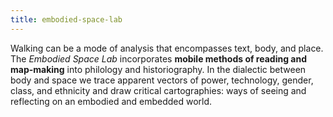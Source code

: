 ```yaml
---
title: embodied-space-lab
---
```


Walking can be a mode of analysis that encompasses text, body, and place. The *Embodied Space
Lab* incorporates **mobile methods of reading and map-making** into philology and
historiography. In the dialectic between body and space we trace apparent vectors of power,
technology, gender, class, and ethnicity and draw critical cartographies: ways of seeing and
reflecting on an embodied and embedded world.
